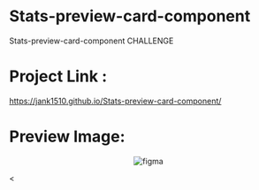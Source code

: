 # Stats-preview-card-component
Stats-preview-card-component CHALLENGE

# Project Link :
https://jank1510.github.io/Stats-preview-card-component/


# Preview Image:
<p align='center'> 
  
  <img src="https://res.cloudinary.com/dz209s6jk/image/upload/q_auto,w_900/Screenshots/i7solbbiesb4jxhmier4.jpg" alt="figma"/>

<
